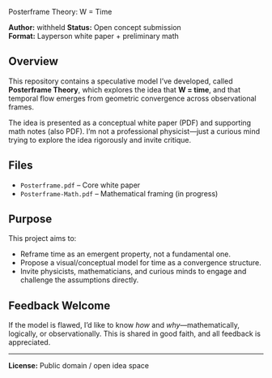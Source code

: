 Posterframe Theory: W = Time

**Author:** withheld
**Status:** Open concept submission  
**Format:** Layperson white paper + preliminary math

## Overview

This repository contains a speculative model I’ve developed, called **Posterframe Theory**, which explores the idea that **W = time**, and that temporal flow emerges from geometric convergence across observational frames.

The idea is presented as a conceptual white paper (PDF) and supporting math notes (also PDF). I’m not a professional physicist—just a curious mind trying to explore the idea rigorously and invite critique.

## Files

- `Posterframe.pdf` – Core white paper
- `Posterframe-Math.pdf` – Mathematical framing (in progress)

## Purpose

This project aims to:
- Reframe time as an emergent property, not a fundamental one.
- Propose a visual/conceptual model for time as a convergence structure.
- Invite physicists, mathematicians, and curious minds to engage and challenge the assumptions directly.

## Feedback Welcome

If the model is flawed, I’d like to know *how* and *why*—mathematically, logically, or observationally. This is shared in good faith, and all feedback is appreciated.

---

**License:** Public domain / open idea space

